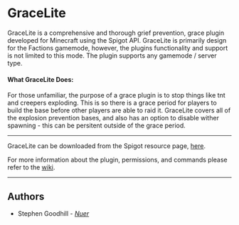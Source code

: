 # GraceLite
GraceLite is a comprehensive and thorough grief prevention, grace plugin developed for Minecraft using the Spigot API. GraceLite is primarily design for the Factions gamemode, however, the plugins functionality and support is not limited to this mode. The plugin supports any gamemode / server type.

#### What GraceLite Does:
For those unfamiliar, the purpose of a grace plugin is to stop things like tnt and creepers exploding. This is so there is a grace period for players to build the base before other players are able to raid it. GraceLite covers all of the explosion prevention bases, and also has an option to disable wither spawning - this can be persitent outside of the grace period.

---

GraceLite can be downloaded from the Spigot resource page, [here](https://www.spigotmc.org/resources/gracelite-all-in-one-grace-period-plugin.56095/).

For more information about the plugin, permissions, and commands please refer to the [wiki](https://github.com/nbdSteve/GraceLite/wiki).

---

## Authors
* Stephen Goodhill - *[Nuer](https://nuer.dev)*
